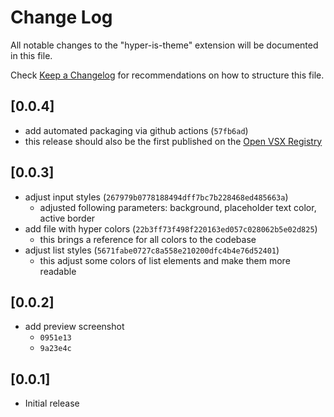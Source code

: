 # Change Log

All notable changes to the "hyper-is-theme" extension will be documented in this file.

Check [Keep a Changelog](http://keepachangelog.com/) for recommendations on how to structure this file.

## [0.0.4]

- add automated packaging via github actions (`57fb6ad`)
- this release should also be the first published on the [Open VSX Registry](https://open-vsx.org/)

## [0.0.3]

- adjust input styles (`267979b0778188494dff7bc7b228468ed485663a`)
  - adjusted following parameters: background, placeholder text color, active border
- add file with hyper colors (`22b3ff73f498f220163ed057c028062b5e02d825`)
  - this brings a reference for all colors to the codebase
- adjust list styles (`5671fabe0727c8a558e210200dfc4b4e76d52401`)
  - this adjust some colors of list elements and make them more readable

## [0.0.2]

- add preview screenshot
  - `0951e13`
  - `9a23e4c`

## [0.0.1]

- Initial release
